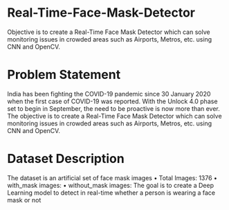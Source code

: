 # Real-Time-Face-Mask-Detector
Objective is to create a Real-Time Face Mask Detector which can solve monitoring issues in crowded areas such as Airports, Metros, etc. using CNN and OpenCV.
# Problem Statement

India has been fighting the COVID-19 pandemic since 30 January 2020 when the first case of COVID-19 was reported. With the Unlock 4.0 phase set to begin in September, the need to be proactive is now more than ever. The objective is to create a Real-Time Face Mask Detector which can solve monitoring issues in crowded areas such as Airports, Metros, etc. using CNN and OpenCV.
# Dataset Description
The dataset is an artificial set of face mask images
• Total Images: 1376
• with_mask images:
• without_mask images:
The goal is to create a Deep Learning model to detect in real-time whether a person is wearing a face mask or not

